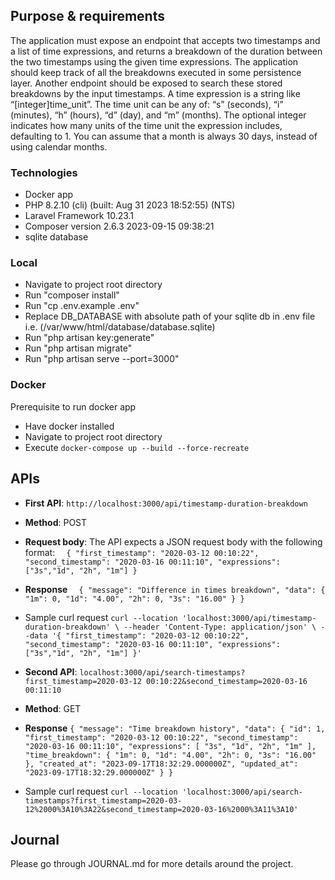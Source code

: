 ## Purpose & requirements
The application must expose an endpoint that accepts two timestamps and a
list of time expressions, and returns a breakdown of the duration between the two timestamps
using the given time expressions. The application should keep track of all the breakdowns
executed in some persistence layer. Another endpoint should be exposed to search these
stored breakdowns by the input timestamps.
A time expression is a string like “[integer]time_unit”. The time unit can be any of: “s” (seconds),
“i” (minutes), “h” (hours), “d” (day), and “m” (months). The optional integer indicates how many
units of the time unit the expression includes, defaulting to 1. You can assume that a month is
always 30 days, instead of using calendar months.

### Technologies

- Docker app
- PHP 8.2.10 (cli) (built: Aug 31 2023 18:52:55) (NTS)
- Laravel Framework 10.23.1
- Composer version 2.6.3 2023-09-15 09:38:21
- sqlite database

### Local

- Navigate to project root directory
- Run "composer install"
- Run "cp .env.example .env"
- Replace DB_DATABASE with absolute path of your sqlite db in .env file i.e. (/var/www/html/database/database.sqlite)
- Run "php artisan key:generate"
- Run "php artisan migrate"
- Run "php artisan serve --port=3000"


### Docker
Prerequisite to run docker app
- Have docker installed
- Navigate to project root directory
- Execute `docker-compose up --build --force-recreate`

## APIs
- **First API**:
`http://localhost:3000/api/timestamp-duration-breakdown`
- **Method**: POST
- **Request body**:
The API expects a JSON request body with the following format:
`  {
  "first_timestamp": "2020-03-12 00:10:22",
  "second_timestamp": "2020-03-16 00:11:10",
  "expressions":["3s","1d", "2h", "1m"]
  }`
- **Response**
`  {
  "message": "Difference in times breakdown",
  "data": {
  "1m": 0,
  "1d": "4.00",
  "2h": 0,
  "3s": "16.00"
  }
  }`
- Sample curl request
`curl --location 'localhost:3000/api/timestamp-duration-breakdown' \
  --header 'Content-Type: application/json' \
  --data '{
  "first_timestamp": "2020-03-12 00:10:22",
  "second_timestamp": "2020-03-16 00:11:10",
  "expressions":["3s","1d", "2h", "1m"]
  }'`


- **Second API**: `localhost:3000/api/search-timestamps?first_timestamp=2020-03-12 00:10:22&second_timestamp=2020-03-16 00:11:10`
- **Method**: GET
- **Response**
  `{
  "message": "Time breakdown history",
  "data": {
  "id": 1,
  "first_timestamp": "2020-03-12 00:10:22",
  "second_timestamp": "2020-03-16 00:11:10",
  "expressions": [
  "3s",
  "1d",
  "2h",
  "1m"
  ],
  "time_breakdown": {
  "1m": 0,
  "1d": "4.00",
  "2h": 0,
  "3s": "16.00"
  },
  "created_at": "2023-09-17T18:32:29.000000Z",
  "updated_at": "2023-09-17T18:32:29.000000Z"
  }
  }`
- Sample curl request
`curl --location 'localhost:3000/api/search-timestamps?first_timestamp=2020-03-12%2000%3A10%3A22&second_timestamp=2020-03-16%2000%3A11%3A10'`

## Journal
Please go through JOURNAL.md for more details around the project.

